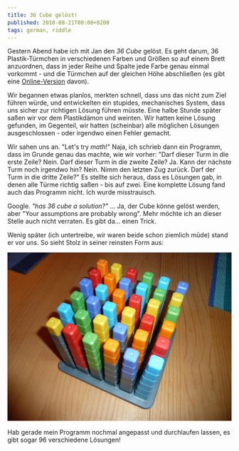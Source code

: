```yaml
---
title: 36 Cube gelöst!
published: 2010-08-21T00:00+0200
tags: german, riddle
---
```


Gestern Abend habe ich mit Jan den *36 Cube* gelöst. Es geht darum, 36 Plastik-Türmchen in verschiedenen Farben und Größen so auf einem Brett anzuordnen, dass in jeder Reihe und Spalte jede Farbe genau einmal vorkommt - und die Türmchen auf der gleichen Höhe abschließen (es gibt eine [Online-Version](http://www.thinkfun.com/flash/36Cube/) davon).

Wir begannen etwas planlos, merkten schnell, dass uns das nicht zum Ziel führen würde, und entwickelten ein stupides, mechanisches System, dass uns sicher zur richtigen Lösung führen müsste. Eine halbe Stunde später saßen wir vor dem Plastikdämon und weinten. Wir hatten keine Lösung gefunden, im Gegenteil, wir hatten (scheinbar) alle möglichen Lösungen ausgeschlossen - oder irgendwo einen Fehler gemacht.

Wir sahen uns an. "Let's try *math*!" Naja, ich schrieb dann ein Programm, dass im Grunde genau das machte, wie wir vorher: "Darf dieser Turm in die erste Zeile? Nein. Darf dieser Turm in die zweite Zeile? Ja. Kann der nächste Turm noch irgendwo hin? Nein. Nimm den letzten Zug zurück. Darf der Turm in die dritte Zeile?" Es stellte sich heraus, dass es Lösungen gab, in denen alle Türme richtig saßen - bis auf zwei. Eine komplette Lösung fand auch das Programm nicht. Ich wurde misstrauisch.

Google. *"has 36 cube a solution?"* ... Ja, der Cube könne gelöst werden, aber "Your assumptions are probably wrong". Mehr möchte ich an dieser Stelle auch nicht verraten. Es gibt da... einen Trick.

Wenig später (ich untertreibe, wir waren beide schon ziemlich müde) stand er vor uns. So sieht Stolz in seiner reinsten Form aus:

![Gelöster 36 Cube](36cube.jpg)

Hab gerade mein Programm nochmal angepasst und durchlaufen lassen, es gibt sogar 96 verschiedene Lösungen!
